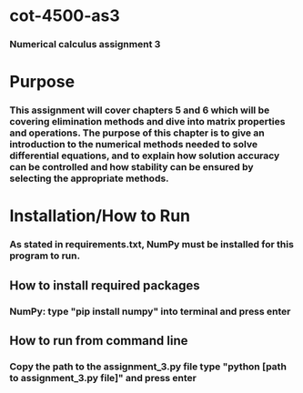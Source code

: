 # cot-4500-as3

### Numerical calculus assignment 3


# Purpose

### This assignment will cover chapters 5 and 6 which will be covering elimination methods and dive into matrix properties and operations.  The purpose of this chapter is to give an introduction to the numerical methods needed to solve differential equations, and to explain how solution accuracy can be controlled and how stability can be ensured by selecting the appropriate methods.


# Installation/How to Run

### As stated in requirements.txt, NumPy must be installed for this program to run.


## How to install required packages

### NumPy: type "pip install numpy" into terminal and press enter


## How to run from command line

### Copy the path to the assignment_3.py file type "python [path to assignment_3.py file]" and press enter